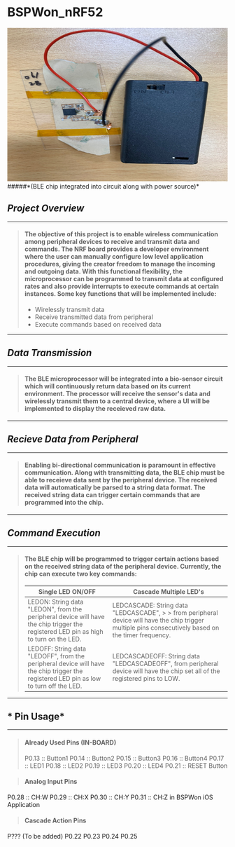 # **BSPWon_nRF52**
<img src="sensor.jpg" width="550" height = "350">
#####*(BLE chip integrated into circuit along with power source)*

## *Project Overview*
--------------------------------------------
> #### The objective of this project is to enable wireless communication among peripheral devices to receive and transmit data and commands. The NRF board provides a developer  environment where the user can manually configure low level application procedures, giving the creator freedom to manage the incoming and outgoing data. With this functional flexibility, the microprocessor can be programmed to transmit data at configured rates and also provide interrupts to execute commands at certain instances. Some key functions that will be implemented include:
>  * Wirelessly transmit data
>  * Receive transmitted data from peripheral
>  * Execute commands based on received data
----------------------------------------------

## *Data Transmission*
------------------------------------------
> #### The BLE microprocessor will be integrated into a bio-sensor circuit which will continuously return data based on its current environment. The processor will receive the sensor's data and wirelessly transmit them to a central device, where a UI will be implemented to display the receieved raw data. 
----------------------------------------

## *Recieve Data from Peripheral* 
--------------------------------------------
> #### Enabling bi-directional communication is paramount in effective communication. Along with transmitting data, the BLE chip must be able to receieve data sent by the peripheral device. The received data will automatically be parsed to a string data format. The received string data can trigger certain commands that are programmed into the chip.
--------------------------------------------

## *Command Execution* 
--------------------------------------------
> #### The BLE chip will be programmed to trigger certain actions based on the received string data of the peripheral device. Currently, the chip can execute two key commands:
> Single LED ON/OFF | Cascade Multiple LED's
> ----------------- | ----------------------
> LEDON: String data "LEDON", from the peripheral device will have the chip trigger the registered LED pin as high to turn on the LED. | LEDCASCADE: String data "LEDCASCADE", > > from peripheral device will have the chip trigger multiple pins consecutively based on the timer frequency. 
> LEDOFF: String data "LEDOFF", from the peripheral device will have the chip trigger the registered LED pin as low to turn off the LED. | LEDCASCADEOFF: String data "LEDCASCADEOFF", from peripheral device will have the chip set all of the registered pins to LOW. 
--------------------------------------------

## * Pin Usage*
--------------------------------------------
> #### Already Used Pins (IN-BOARD)
> P0.13 :: Button1 
> P0.14 :: Button2
> P0.15 :: Button3
> P0.16 :: Button4
> P0.17 :: LED1
> P0.18 :: LED2
> P0.19 :: LED3
> P0.20 :: LED4
> P0.21 :: RESET Button

> #### Analog Input Pins
P0.28 :: CH:W
P0.29 :: CH:X
P0.30 :: CH:Y
P0.31 :: CH:Z in BSPWon iOS Application 

> #### Cascade Action Pins 
P??? (To be added) 
P0.22 
P0.23
P0.24
P0.25

 

